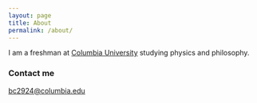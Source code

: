 ```yaml
---
layout: page
title: About
permalink: /about/
---
```


I am a freshman at [Columbia University](https://columbia.edu) studying physics and philosophy.

### Contact me

[bc2924@columbia.edu](mailto:bc2924@columbia.edu)
